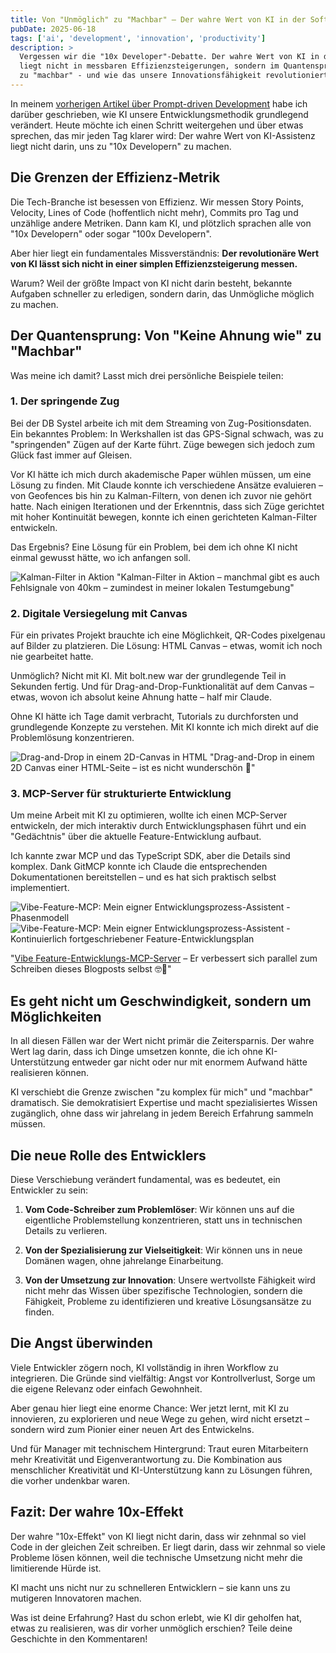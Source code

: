```yaml
---
title: Von "Unmöglich" zu "Machbar" – Der wahre Wert von KI in der Softwareentwicklung
pubDate: 2025-06-18
tags: ['ai', 'development', 'innovation', 'productivity']
description: >
  Vergessen wir die "10x Developer"-Debatte. Der wahre Wert von KI in der Softwareentwicklung
  liegt nicht in messbaren Effizienzsteigerungen, sondern im Quantensprung von "keine Ahnung wie"
  zu "machbar" - und wie das unsere Innovationsfähigkeit revolutioniert.
---
```


In meinem [vorherigen Artikel über Prompt-driven Development](prompt-driven-development.md) habe ich darüber geschrieben, wie KI unsere Entwicklungsmethodik grundlegend verändert. Heute möchte ich einen Schritt weitergehen und über etwas sprechen, das mir jeden Tag klarer wird: Der wahre Wert von KI-Assistenz liegt nicht darin, uns zu "10x Developern" zu machen.

## Die Grenzen der Effizienz-Metrik

Die Tech-Branche ist besessen von Effizienz. Wir messen Story Points, Velocity, Lines of Code (hoffentlich nicht mehr), Commits pro Tag und unzählige andere Metriken. Dann kam KI, und plötzlich sprachen alle von "10x Developern" oder sogar "100x Developern".

Aber hier liegt ein fundamentales Missverständnis: **Der revolutionäre Wert von KI lässt sich nicht in einer simplen Effizienzsteigerung messen.**

Warum? Weil der größte Impact von KI nicht darin besteht, bekannte Aufgaben schneller zu erledigen, sondern darin, das Unmögliche möglich zu machen.

## Der Quantensprung: Von "Keine Ahnung wie" zu "Machbar"

Was meine ich damit? Lasst mich drei persönliche Beispiele teilen:

### 1. Der springende Zug

Bei der DB Systel arbeite ich mit dem Streaming von Zug-Positionsdaten. Ein bekanntes Problem: In Werkshallen ist das GPS-Signal schwach, was zu "springenden" Zügen auf der Karte führt. Züge bewegen sich jedoch zum Glück fast immer auf Gleisen.

Vor KI hätte ich mich durch akademische Paper wühlen müssen, um eine Lösung zu finden. Mit Claude konnte ich verschiedene Ansätze evaluieren – von Geofences bis hin zu Kalman-Filtern, von denen ich zuvor nie gehört hatte. Nach einigen Iterationen und der Erkenntnis, dass sich Züge gerichtet mit hoher Kontinuität bewegen, konnte ich einen gerichteten Kalman-Filter entwickeln.

Das Ergebnis? Eine Lösung für ein Problem, bei dem ich ohne KI nicht einmal gewusst hätte, wo ich anfangen soll.

![Kalman-Filter in Aktion](./images/06_kalman_in_action.png) "Kalman-Filter in Aktion – manchmal gibt es auch Fehlsignale von 40km – zumindest in meiner lokalen Testumgebung"

### 2. Digitale Versiegelung mit Canvas

Für ein privates Projekt brauchte ich eine Möglichkeit, QR-Codes pixelgenau auf Bilder zu platzieren. Die Lösung: HTML Canvas – etwas, womit ich noch nie gearbeitet hatte.

Unmöglich? Nicht mit KI. Mit bolt.new war der grundlegende Teil in Sekunden fertig. Und für Drag-and-Drop-Funktionalität auf dem Canvas – etwas, wovon ich absolut keine Ahnung hatte – half mir Claude.

Ohne KI hätte ich Tage damit verbracht, Tutorials zu durchforsten und grundlegende Konzepte zu verstehen. Mit KI konnte ich mich direkt auf die Problemlösung konzentrieren.

![Drag-and-Drop in einem 2D-Canvas in HTML](./images/07_canvas_dnd.gif) "Drag-and-Drop in einem 2D Canvas einer HTML-Seite – ist es nicht wunderschön 🤩"

### 3. MCP-Server für strukturierte Entwicklung

Um meine Arbeit mit KI zu optimieren, wollte ich einen MCP-Server entwickeln, der mich interaktiv durch Entwicklungsphasen führt und ein "Gedächtnis" über die aktuelle Feature-Entwicklung aufbaut.

Ich kannte zwar MCP und das TypeScript SDK, aber die Details sind komplex. Dank GitMCP konnte ich Claude die entsprechenden Dokumentationen bereitstellen – und es hat sich praktisch selbst implementiert.

![Vibe-Feature-MCP: Mein eigner Entwicklungsprozess-Assistent - Phasenmodell](./images/08_vibe_feature_mcp_1.png)
![Vibe-Feature-MCP: Mein eigner Entwicklungsprozess-Assistent - Kontinuierlich fortgeschriebener Feature-Entwicklungsplan](./images/08_vibe_feature_mcp_1.png)

"[Vibe Feature-Entwicklungs-MCP-Server](https://github.com/mrsimpson/vibe-feature-mcp) – Er verbessert sich parallel zum Schreiben dieses Blogposts selbst 🤓🤯"

## Es geht nicht um Geschwindigkeit, sondern um Möglichkeiten

In all diesen Fällen war der Wert nicht primär die Zeitersparnis. Der wahre Wert lag darin, dass ich Dinge umsetzen konnte, die ich ohne KI-Unterstützung entweder gar nicht oder nur mit enormem Aufwand hätte realisieren können.

KI verschiebt die Grenze zwischen "zu komplex für mich" und "machbar" dramatisch. Sie demokratisiert Expertise und macht spezialisiertes Wissen zugänglich, ohne dass wir jahrelang in jedem Bereich Erfahrung sammeln müssen.

## Die neue Rolle des Entwicklers

Diese Verschiebung verändert fundamental, was es bedeutet, ein Entwickler zu sein:

1. **Vom Code-Schreiber zum Problemlöser**: Wir können uns auf die eigentliche Problemstellung konzentrieren, statt uns in technischen Details zu verlieren.

2. **Von der Spezialisierung zur Vielseitigkeit**: Wir können uns in neue Domänen wagen, ohne jahrelange Einarbeitung.

3. **Von der Umsetzung zur Innovation**: Unsere wertvollste Fähigkeit wird nicht mehr das Wissen über spezifische Technologien, sondern die Fähigkeit, Probleme zu identifizieren und kreative Lösungsansätze zu finden.

## Die Angst überwinden

Viele Entwickler zögern noch, KI vollständig in ihren Workflow zu integrieren. Die Gründe sind vielfältig: Angst vor Kontrollverlust, Sorge um die eigene Relevanz oder einfach Gewohnheit.

Aber genau hier liegt eine enorme Chance: Wer jetzt lernt, mit KI zu innovieren, zu explorieren und neue Wege zu gehen, wird nicht ersetzt – sondern wird zum Pionier einer neuen Art des Entwickelns.

Und für Manager mit technischem Hintergrund: Traut euren Mitarbeitern mehr Kreativität und Eigenverantwortung zu. Die Kombination aus menschlicher Kreativität und KI-Unterstützung kann zu Lösungen führen, die vorher undenkbar waren.

## Fazit: Der wahre 10x-Effekt

Der wahre "10x-Effekt" von KI liegt nicht darin, dass wir zehnmal so viel Code in der gleichen Zeit schreiben. Er liegt darin, dass wir zehnmal so viele Probleme lösen können, weil die technische Umsetzung nicht mehr die limitierende Hürde ist.

KI macht uns nicht nur zu schnelleren Entwicklern – sie kann uns zu mutigeren Innovatoren machen.

Was ist deine Erfahrung? Hast du schon erlebt, wie KI dir geholfen hat, etwas zu realisieren, was dir vorher unmöglich erschien? Teile deine Geschichte in den Kommentaren!

